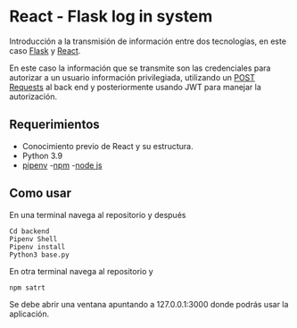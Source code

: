 # React - Flask log in system
Introducción a la transmisión de información entre dos tecnologías, en este caso [Flask](https://flask.palletsprojects.com/en/2.1.x/) y [React](https://reactjs.org).

En este caso la información que se transmite son las credenciales para autorizar a un usuario información privilegiada, utilizando un [POST Requests](https://github.com/santiagoziel/CodeAndGame/blob/main/JWT%20demo%20-%20React%20Flask%20Log%20in/src/components/Login.js) al back end y posteriormente usando JWT para manejar la autorización.

## Requerimientos
- Conocimiento previo de React y su estructura.
- Python 3.9
- [pipenv](https://pypi.org/project/pipenv/)
-[npm](https://www.npmjs.com)
-[node js](https://nodejs.org/en/)

## Como usar
En una terminal navega al repositorio y después
```
Cd backend
Pipenv Shell
Pipenv install
Python3 base.py
```

En otra terminal navega al repositorio y
```
npm satrt
```

Se debe abrir una ventana apuntando a 127.0.0.1:3000 donde podrás usar la aplicación.
